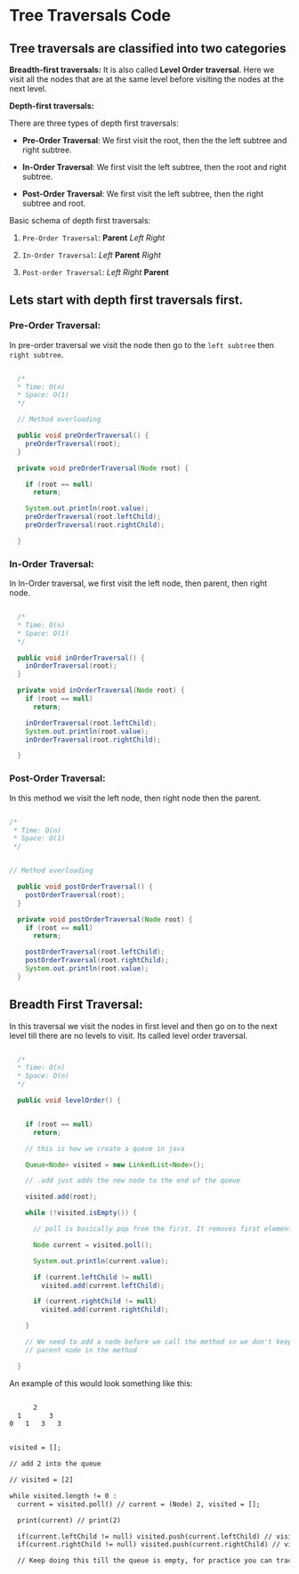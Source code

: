 # Tree Traversals Code

## Tree traversals are classified into two categories

**Breadth-first traversals:** It is also called **Level Order traversal**. Here we visit all the nodes that are at the same level before visiting the nodes at the next level.

**Depth-first traversals:**

There are three types of depth first traversals:

- **Pre-Order Traversal**: We first visit the root, then the the left subtree and right subtree.

- **In-Order Traversal**: We first visit the left subtree, then the root and right subtree.

- **Post-Order Traversal**: We first visit the left subtree, then the right subtree and root.

Basic schema of depth first traversals:

1. `Pre-Order Traversal`: **Parent** _Left_ _Right_

2. `In-Order Traversal`: _Left_ **Parent** _Right_

3. `Post-order Traversal`: _Left_ _Right_ **Parent**

## Lets start with depth first traversals first.

### Pre-Order Traversal:

In pre-order traversal we visit the node then go to the `left subtree` then `right subtree`.

```java:preOrder.java

  /*
  * Time: O(n)
  * Space: O(1)
  */

  // Method overloading

  public void preOrderTraversal() {
    preOrderTraversal(root);
  }

  private void preOrderTraversal(Node root) {

    if (root == null)
      return;

    System.out.println(root.value);
    preOrderTraversal(root.leftChild);
    preOrderTraversal(root.rightChild);

  }

```

### In-Order Traversal:

In In-Order traversal, we first visit the left node, then parent, then right node.

```JAVA:inOrderTraversal.java

  /*
  * Time: O(n)
  * Space: O(1)
  */

  public void inOrderTraversal() {
    inOrderTraversal(root);
  }

  private void inOrderTraversal(Node root) {
    if (root == null)
      return;

    inOrderTraversal(root.leftChild);
    System.out.println(root.value);
    inOrderTraversal(root.rightChild);

  }
```

### Post-Order Traversal:

In this method we visit the left node, then right node then the parent.

```JAVA:postOrderTraversal.java

/*
 * Time: O(n)
 * Space: O(1)
 */


// Method overloading

  public void postOrderTraversal() {
    postOrderTraversal(root);
  }

  private void postOrderTraversal(Node root) {
    if (root == null)
      return;

    postOrderTraversal(root.leftChild);
    postOrderTraversal(root.rightChild);
    System.out.println(root.value);
  }
```

## Breadth First Traversal:

In this traversal we visit the nodes in first level and then go on to the next level till there are no levels to visit. Its called level order traversal.

```Java:levelOrderTraversal.java

  /*
  * Time: O(n)
  * Space: O(n)
  */

  public void levelOrder() {


    if (root == null)
      return;

    // this is how we create a queue in java

    Queue<Node> visited = new LinkedList<Node>();

    // .add just adds the new node to the end of the queue

    visited.add(root);

    while (!visited.isEmpty()) {

      // poll is basically pop from the first. It removes first element in the queue

      Node current = visited.poll();

      System.out.println(current.value);

      if (current.leftChild != null)
        visited.add(current.leftChild);

      if (current.rightChild != null)
        visited.add(current.rightChild);

    }

    // We need to add a node before we call the method so we don't keep calling the
    // parent node in the method

  }

```

An example of this would look something like this:

```js:example.txt

      2
  1       3
0   1   3   3


visited = [];

// add 2 into the queue

// visited = [2]

while visited.length != 0 :
  current = visited.poll() // current = (Node) 2, visited = [];

  print(current) // print(2)

  if(current.leftChild != null) visited.push(current.leftChild) // visited = [1]
  if(current.rightChild != null) visited.push(current.rightChild) // visited = [1,3]

  // Keep doing this till the queue is empty, for practice you can trace this by yourself

```
